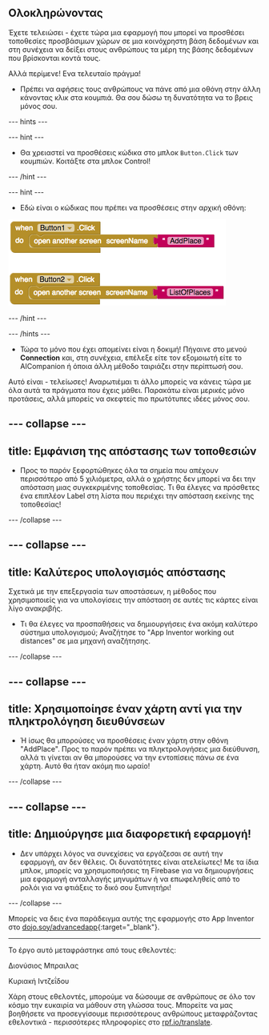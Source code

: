 ## Ολοκληρώνοντας

Έχετε τελειώσει - έχετε τώρα μια εφαρμογή που μπορεί να προσθέσει τοποθεσίες προσβάσιμων χώρων σε μια κοινόχρηστη βάση δεδομένων και στη συνέχεια να δείξει στους ανθρώπους τα μέρη της βάσης δεδομένων που βρίσκονται κοντά τους.

Αλλά περίμενε! Ενα τελευταίο πράγμα!

+ Πρέπει να αφήσεις τους ανθρώπους να πάνε από μια οθόνη στην άλλη κάνοντας κλικ στα κουμπιά. Θα σου δώσω τη δυνατότητα να το βρεις μόνος σου.

--- hints ---


--- hint ---

+ Θα χρειαστεί να προσθέσεις κώδικα στο μπλοκ `Button.Click` των κουμπιών. Κοιτάξτε στα μπλοκ Control!

--- /hint ---

--- hint ---

+ Εδώ είναι ο κώδικας που πρέπει να προσθέσεις στην αρχική οθόνη:

![](images/navigationCode.png)

--- /hint ---

--- /hints ---

+ Τώρα το μόνο που έχει απομείνει είναι η δοκιμή! Πήγαινε στο μενού **Connection** και, στη συνέχεια, επέλεξε είτε τον εξομοιωτή είτε το AICompanion ή όποια άλλη μέθοδο ταιριάζει στην περίπτωσή σου.

Αυτό είναι - τελείωσες! Αναρωτιέμαι τι άλλο μπορείς να κάνεις τώρα με όλα αυτά τα πράγματα που έχεις μάθει. Παρακάτω είναι μερικές μόνο προτάσεις, αλλά μπορείς να σκεφτείς πιο πρωτότυπες ιδέες μόνος σου.

--- collapse ---
---
title: Εμφάνιση της απόστασης των τοποθεσιών
---

+ Προς το παρόν ξεφορτώθηκες όλα τα σημεία που απέχουν περισσότερο από 5 χιλιόμετρα, αλλά ο χρήστης δεν μπορεί να δει την απόσταση μιας συγκεκριμένης τοποθεσίας. Τι θα έλεγες να πρόσθετες ένα επιπλέον Label στη λίστα που περιέχει την απόσταση εκείνης της τοποθεσίας!

--- /collapse ---

--- collapse ---
---
title: Καλύτερος υπολογισμός απόστασης
---

Σχετικά με την επεξεργασία των αποστάσεων, η μέθοδος που χρησιμοποιείς για να υπολογίσεις την απόσταση σε αυτές τις κάρτες είναι λίγο ανακριβής.

+ Τι θα έλεγες να προσπαθήσεις να δημιουργήσεις ένα ακόμη καλύτερο σύστημα υπολογισμού; Αναζήτησε το "App Inventor working out distances" σε μια μηχανή αναζήτησης.

--- /collapse ---

--- collapse ---
---
title: Χρησιμοποίησε έναν χάρτη αντί για την πληκτρολόγηση διευθύνσεων
---

+ Ή ίσως θα μπορούσες να προσθέσεις έναν χάρτη στην οθόνη "AddPlace". Προς το παρόν πρέπει να πληκτρολογήσεις μια διεύθυνση, αλλά τι γίνεται αν θα μπορούσες να την εντοπίσεις πάνω σε ένα χάρτη. Αυτό θα ήταν ακόμη πιο ωραίο!

--- /collapse ---

--- collapse ---
---
title: Δημιούργησε μια διαφορετική εφαρμογή!
---

+ Δεν υπάρχει λόγος να συνεχίσεις να εργάζεσαι σε αυτή την εφαρμογή, αν δεν θέλεις. Οι δυνατότητες είναι ατελείωτες! Με τα ίδια μπλοκ, μπορείς να χρησιμοποιήσεις τη Firebase για να δημιουργήσεις μια εφαρμογή ανταλλαγής μηνυμάτων ή να επωφεληθείς από το ρολόι για να φτιάξεις το δικό σου ξυπνητήρι!

--- /collapse ---

Μπορείς να δεις ένα παράδειγμα αυτής της εφαρμογής στο App Inventor στο [dojo.soy/advancedapp](http://dojo.soy/advancedapp){:target="_blank"}.


***
Το έργο αυτό μεταφράστηκε από τους εθελοντές:

Διονύσιος Μπραιλας

Κυριακή Ιντζεΐδου

Χάρη στους εθελοντές, μπορούμε να δώσουμε σε ανθρώπους σε όλο τον κόσμο την ευκαιρία να μάθουν στη γλώσσα τους. Μπορείτε να μας βοηθήσετε να προσεγγίσουμε περισσότερους ανθρώπους μεταφράζοντας εθελοντικά - περισσότερες πληροφορίες στο [rpf.io/translate](https://rpf.io/translate).
